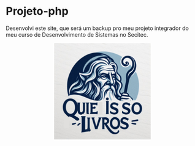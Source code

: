 <h1>Projeto-php</h1>

<p>Desenvolvi este site, que será um backup pro meu projeto integrador do meu curso de Desenvolvimento de Sistemas no Secitec.</p>

<p align="center">
  <img src="logo-quie-isso-att-3.png" alt="Logo" width="50%" height="auto">
</p>
